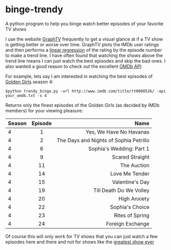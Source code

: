 # binge-trendy
A python program to help you binge watch better episodes of your favorite TV shows

I use the website [GraphTV](http://graphtv.kevinformatics.com/)
frequently to get a visual glance at if a TV show is getting better or
worse over time. GraphTV plots the IMDb user ratings and then performs a
[linear regression](https://en.wikipedia.org/wiki/Linear_regression) of
the rating by the episode number to make a trend line. I have often found that
watching the shows above the trend line means I can just watch the best
episodes and skip the bad ones. I also wanted a good reason to check out
the excellent [OMDb API](http://www.omdbapi.com/)

For example, lets say I am interested in watching the best episodes of
[Golden Girls](http://www.imdb.com/title/tt0088526/) season 4:

```$python trendy_binge.py -url http://www.imdb.com/title/tt0088526/ -api your_omdb.txt -s 4```

Returns only the finest episodes of the Golden Girls (as decided by IMDb
members) for your viewing pleasure:


|   Season| Episode |                                Name|
| -------- | :-----: | ----------------------------------:|
|       4 |     1 |               Yes, We Have No Havanas|
|       4 |     2 |The Days and Nights of Sophia Petrillo|
|       4 |     6 |              Sophia's Wedding: Part 1|
|       4 |     9 |                       Scared Straight|
|      4  |   11  |                          The Auction|
|      4  |   14  |                       Love Me Tender|
|      4  |   15  |                      Valentine's Day|
|      4  |   19  |              Till Death Do We Volley|
|      4  |   20  |                         High Anxiety|
|      4  |   22  |                      Sophia's Choice|
|      4  |   23  |                      Rites of Spring|
|      4  |   24  |                     Foreign Exchange|

Of course this will only work for TV shows that you can just watch a few
episodes here and there and not for shows like the [greatest show ever](http://www.imdb.com/title/tt0306414/)
